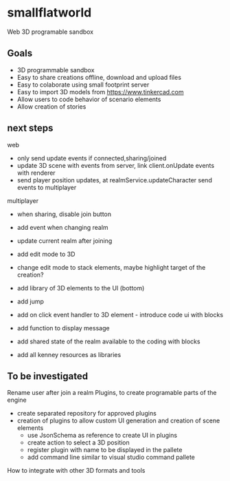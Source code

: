# smallflatworld
Web 3D programable sandbox

## Goals
- 3D programmable sandbox 
- Easy to share creations offline, download and upload files
- Easy to colaborate using small footprint server
- Easy to import 3D models from https://www.tinkercad.com
- Allow users to code behavior of scenario elements
- Allow creation of stories 

## next steps 

web
- only send update events if connected,sharing/joined
- update 3D scene with events from server, link client.onUpdate events with renderer
- send player position updates, at realmService.updateCharacter send events to multiplayer

multiplayer
- when sharing, disable join button
- add event when changing realm
- update current realm after joining

- add edit mode to 3D
- change edit mode to stack elements, maybe highlight target of the creation?
- add library of 3D elements to the UI (bottom)
- add jump
- add on click event handler to 3D element - introduce code ui with blocks
- add function to display message 
- add shared state of the realm available to the coding with blocks

- add all kenney resources as libraries

## To be investigated

Rename user after join a realm
Plugins, to create programable parts of the engine
- create separated repository for approved plugins
- creation of plugins to allow custom UI generation and creation of scene elements
    - use JsonSchema as reference to create UI in plugins
    - create action to select a 3D position
    - register plugin with name to be displayed in the pallete
    - add command line similar to visual studio command pallete

How to integrate with other 3D formats and tools
